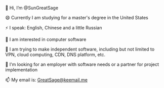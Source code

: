 👋 Hi, I’m @SunGreatSage

😄 Currently I am studying for a master's degree in the United States

⚡ I speak: English, Chinese and a little Russian

👀 I am interested in computer software

🌱 I am trying to make independent software, including but not limited to VPN, cloud computing, CDN, DNS platform, etc.

💞️ I'm looking for an employer with software needs or a partner for project implementation

📫 My email is: GreatSage@keemail.me
